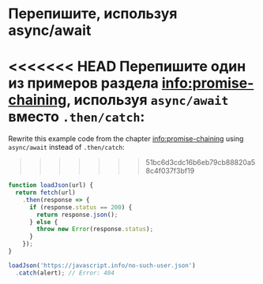
# Перепишите, используя async/await

<<<<<<< HEAD
Перепишите один из примеров раздела <info:promise-chaining>, используя `async/await` вместо `.then/catch`:
=======
Rewrite this example code from the chapter <info:promise-chaining> using `async/await` instead of `.then/catch`:
>>>>>>> 51bc6d3cdc16b6eb79cb88820a58c4f037f3bf19

```js run
function loadJson(url) {
  return fetch(url)
    .then(response => {
      if (response.status == 200) {
        return response.json();
      } else {
        throw new Error(response.status);
      }
    });
}

loadJson('https://javascript.info/no-such-user.json')
  .catch(alert); // Error: 404
```
